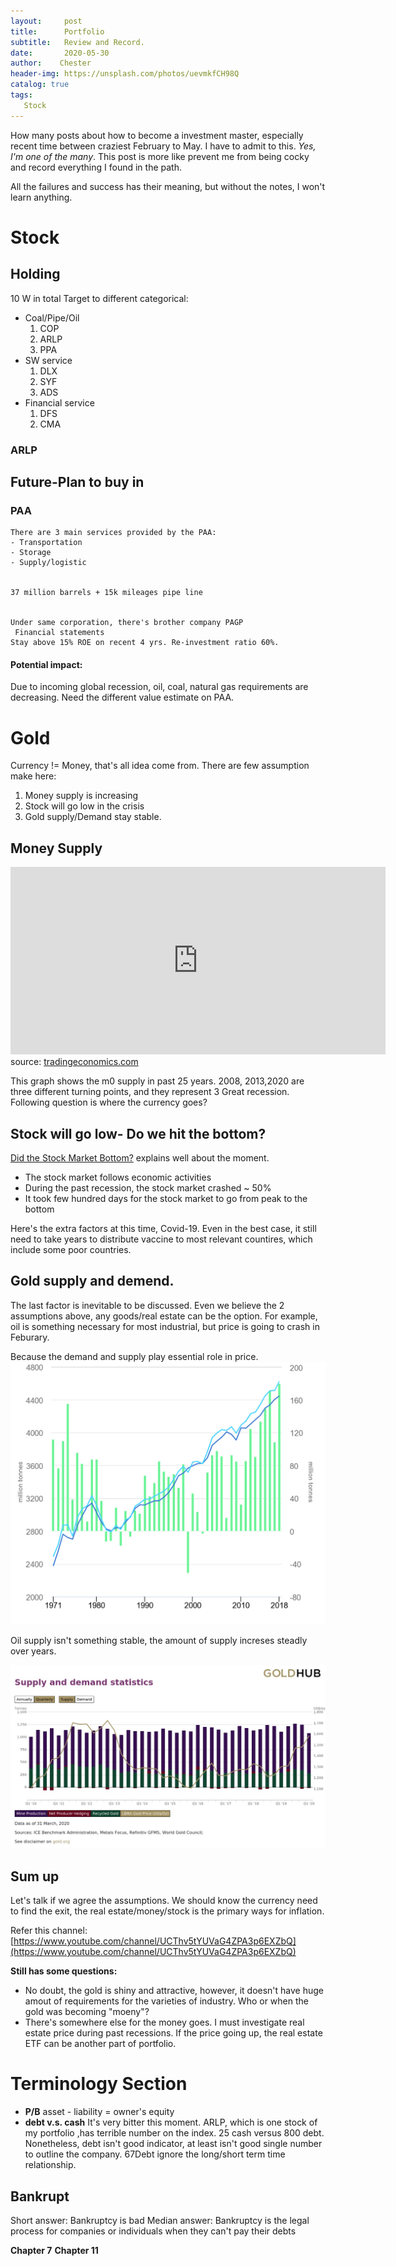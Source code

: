```yaml
---
layout:     post
title:      Portfolio
subtitle:   Review and Record. 
date:       2020-05-30
author:    Chester
header-img: https://unsplash.com/photos/uevmkfCH98Q
catalog: true
tags:
   Stock
---
```

How many posts about how to become a investment master, especially recent time between craziest February to May. I have to admit to this. *Yes, I'm one of the many*. This post is more like prevent me from being cocky and record everything I found in the path. 

All the failures and success has their meaning, but without the notes, I won't learn anything.



# Stock


## Holding

10 W in total
Target to different categorical: 
- Coal/Pipe/Oil
	1. COP
	2. ARLP
	3. PPA
- SW service
	1. DLX
	2. SYF
	3. ADS
- Financial service
	1. DFS
	2. CMA

### ARLP



## Future-Plan to buy in 
### PAA
	There are 3 main services provided by the PAA: 
	- Transportation
	- Storage
	- Supply/logistic


	37 million barrels + 15k mileages pipe line


	Under same corporation, there's brother company PAGP
	 Financial statements
	Stay above 15% ROE on recent 4 yrs. Re-investment ratio 60%. 

#### Potential impact:
Due to incoming global recession, oil, coal, natural gas requirements are decreasing.  Need the different value estimate on PAA. 

# Gold
Currency != Money, that's all idea come from. 
There are few assumption make here:

1. Money supply is increasing
2. Stock will go low in the crisis
3. Gold supply/Demand stay stable.



## Money Supply 
<iframe src='https://d3fy651gv2fhd3.cloudfront.net/embed/?s=unitedstamonsupm0&v=202005091008V20191105&d1=19950611&h=300&w=600' height='300' width='600'  frameborder='0' scrolling='no'></iframe><br />source: <a href='https://tradingeconomics.com/united-states/money-supply-m0'>tradingeconomics.com</a>

This graph shows the m0 supply in past 25 years. 2008, 2013,2020 are three different turning  points, and they represent 3 Great recession. Following question is where the currency goes? 

## Stock will go low- Do we hit the bottom?
[Did the Stock Market Bottom?](https://www.youtube.com/watch?v=jW_iwk5e5y4&t=789s) explains well about the moment. 
- The stock market follows economic activities
- During the past recession, the stock market crashed ~ 50%
- It took few hundred days for the stock market to go from peak to the bottom

Here's the extra factors at this time, Covid-19. Even in the best case, it still need to take years to distribute vaccine to most relevant countires, which include some poor countries.

## Gold supply and demend.
The last factor is inevitable to be discussed. Even we believe the 2 assumptions above, any goods/real estate can be the option. For example, oil is something necessary for most industrial, but price is going to crash in Feburary. 

Because the demand and supply play essential role in price. 
![Oil demend&supply](https://github.com/ChesterHsieh/ChesterHsieh.github.io/blob/master/img/Portfolio_oil.png?raw=true "Oil demend&supply")

Oil supply isn't something stable, the amount of supply increses steadly over years.

![Gold dmend & supply](https://github.com/ChesterHsieh/ChesterHsieh.github.io/blob/master/img/Portfolio_gold.png?raw=true)



## Sum up
Let's talk if we agree the assumptions. We should know the currency need to find the exit, the real estate/money/stock is the primary ways for inflation. 

Refer this channel: [https://www.youtube.com/channel/UCThv5tYUVaG4ZPA3p6EXZbQ](https://www.youtube.com/channel/UCThv5tYUVaG4ZPA3p6EXZbQ)

**Still has some questions:**
- No doubt, the gold is shiny and attractive, however, it doesn't have huge amout of  requirements for the varieties of industry. Who or when the gold was becoming "moeny"? 
- There's somewhere else for the money goes.  I must investigate real estate price during past recessions. If the price going up, the real estate ETF can be another part of portfolio.

 

# Terminology Section
- **P/B**
asset - liability = owner's equity
- **debt v.s. cash**
It's very bitter this moment. ARLP, which is one stock of my portfolio ,has terrible number on the index. 25 cash versus 800 debt.  Nonetheless, debt isn't good indicator, at least isn't good single number to outline the company. 67Debt ignore the long/short term time relationship. 

## Bankrupt
Short answer: Bankruptcy is bad
Median answer: Bankruptcy is the legal process for companies or individuals when they can't pay their debts

**Chapter 7**
**Chapter 11**


<!--stackedit_data:
eyJoaXN0b3J5IjpbLTE3MzUxNzkwNjEsODk3MTE3NTksMTIzMD
U1NzU0LDkxNTU2NzQwMiwtNDMwMDQzNTQxLC03NjUwMjEyMjMs
MTUxMjkyODc5Niw1NzI5NTQyNTksMzc0NjgwMjU5LDMzMDIwMj
Q2MiwtNzM5NTcxNDc2LDM5NTg2NTI3NSwtMTgwNzc2NTgzNiw5
MTI4ODk0OTAsLTE3OTQ3MTY5MzksLTc4Nzg1ODcwNywxNTU2NT
A0MzA0LDE4MzUwOTc4NjVdfQ==
-->